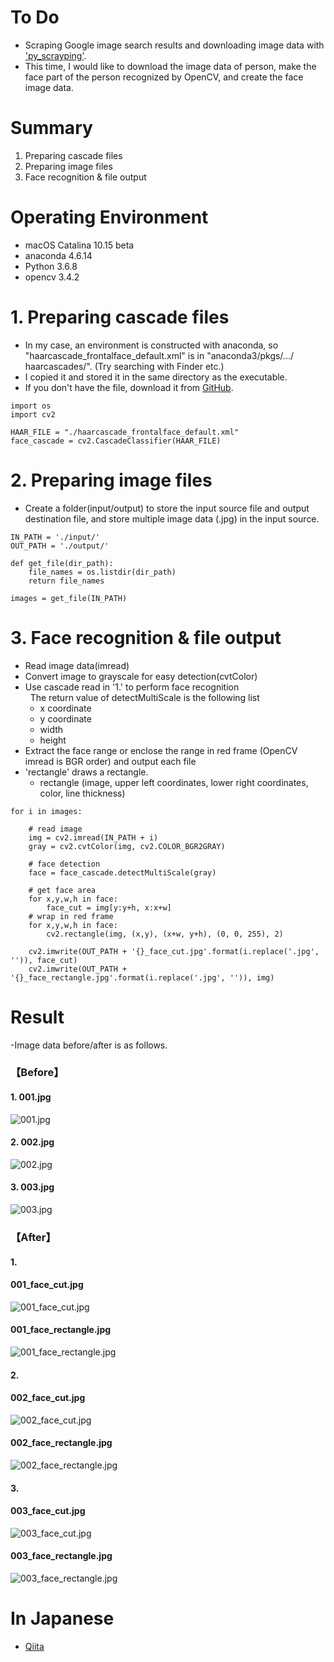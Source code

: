 # To Do
- Scraping Google image search results and downloading image data with ['py_scrayping'](https://github.com/hiraku00/py_scrayping).
- This time, I would like to download the image data of person, make the face part of the person recognized by OpenCV, and create the face image data.

# Summary
1. Preparing cascade files
2. Preparing image files
3. Face recognition & file output

# Operating Environment
- macOS Catalina 10.15 beta
- anaconda 4.6.14
- Python 3.6.8
- opencv 3.4.2

# 1. Preparing cascade files
- In my case, an environment is constructed with anaconda, so "haarcascade_frontalface_default.xml" is in "anaconda3/pkgs/.../ haarcascades/". (Try searching with Finder etc.)
- I copied it and stored it in the same directory as the executable.
- If you don't have the file, download it from [GitHub](https://github.com/opencv/opencv/tree/master/data/haarcascades).

```python:1.Preparing cascade files
import os
import cv2

HAAR_FILE = "./haarcascade_frontalface_default.xml"
face_cascade = cv2.CascadeClassifier(HAAR_FILE)
```

# 2. Preparing image files
- Create a folder(input/output) to store the input source file and output destination file, and store multiple image data (.jpg) in the input source.

```python:2.Preparing image files
IN_PATH = './input/'
OUT_PATH = './output/'

def get_file(dir_path):
    file_names = os.listdir(dir_path)
    return file_names

images = get_file(IN_PATH)
```

# 3. Face recognition & file output
- Read image data(imread)
- Convert image to grayscale for easy detection(cvtColor)
- Use cascade read in '1.' to perform face recognition  
  The return value of detectMultiScale is the following list
  - x coordinate
  - y coordinate
  - width
  - height
- Extract the face range or enclose the range in red frame (OpenCV imread is BGR order) and output each file
- 'rectangle' draws a rectangle.
  - rectangle (image, upper left coordinates, lower right coordinates, color, line thickness)


```python:3.Face recognition & file output
for i in images:

    # read image
    img = cv2.imread(IN_PATH + i)
    gray = cv2.cvtColor(img, cv2.COLOR_BGR2GRAY)

    # face detection
    face = face_cascade.detectMultiScale(gray)

    # get face area
    for x,y,w,h in face:
        face_cut = img[y:y+h, x:x+w]
    # wrap in red frame
    for x,y,w,h in face:
        cv2.rectangle(img, (x,y), (x+w, y+h), (0, 0, 255), 2)

    cv2.imwrite(OUT_PATH + '{}_face_cut.jpg'.format(i.replace('.jpg', '')), face_cut)
    cv2.imwrite(OUT_PATH + '{}_face_rectangle.jpg'.format(i.replace('.jpg', '')), img)
```

# Result
-Image data before/after is as follows.

### 【Before】  
#### 1. 001.jpg
![001.jpg](https://qiita-image-store.s3.ap-northeast-1.amazonaws.com/0/67194/8a47f7f5-481b-435c-f64a-ed6f19ccacd8.jpeg)

#### 2. 002.jpg
![002.jpg](https://qiita-image-store.s3.ap-northeast-1.amazonaws.com/0/67194/d482f683-7d37-52d7-c202-044b16dabc2d.jpeg)

#### 3. 003.jpg
![003.jpg](https://qiita-image-store.s3.ap-northeast-1.amazonaws.com/0/67194/7308e02a-d730-21ab-4a9c-774d79c5026f.jpeg)


### 【After】
#### 1.
#### 001_face_cut.jpg
![001_face_cut.jpg](https://qiita-image-store.s3.ap-northeast-1.amazonaws.com/0/67194/11ab9bf7-4e1d-a463-b0bd-f5200caf988a.jpeg)
#### 001_face_rectangle.jpg
![001_face_rectangle.jpg](https://qiita-image-store.s3.ap-northeast-1.amazonaws.com/0/67194/376dbac8-8291-0d50-a155-f95581093072.jpeg)

#### 2.
#### 002_face_cut.jpg
![002_face_cut.jpg](https://qiita-image-store.s3.ap-northeast-1.amazonaws.com/0/67194/987241a7-8446-bbc9-5f28-3c1526172e13.jpeg)
#### 002_face_rectangle.jpg
![002_face_rectangle.jpg](https://qiita-image-store.s3.ap-northeast-1.amazonaws.com/0/67194/f5656d45-e97c-ce88-559c-2ec329454d8b.jpeg)

#### 3.
#### 003_face_cut.jpg
![003_face_cut.jpg](https://qiita-image-store.s3.ap-northeast-1.amazonaws.com/0/67194/94ad96c0-f37a-3c99-43b1-e15cfb9c9054.jpeg)
#### 003_face_rectangle.jpg
![003_face_rectangle.jpg](https://qiita-image-store.s3.ap-northeast-1.amazonaws.com/0/67194/f541162a-0b03-c96c-f287-5704f97c08f8.jpeg)

# In Japanese
- [Qiita](https://qiita.com/hiraku00/items/de0c1d0e159d65328a1b)
